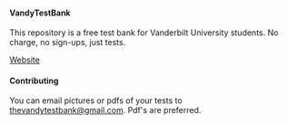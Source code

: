 #### VandyTestBank

This repository is a free test bank for Vanderbilt University students. No charge, no sign-ups, just tests.

<a href="http://midnightdev.github.io/VandyTestBank/">Website</a>

#### Contributing

You can email pictures or pdfs of your tests to <a href="thevandytestbank@gmail.com">thevandytestbank@gmail.com</a>. Pdf's are preferred.